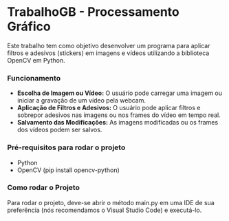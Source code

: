 # TrabalhoGB - Processamento Gráfico

Este trabalho tem como objetivo desenvolver um programa para aplicar filtros e adesivos (stickers) em imagens e vídeos utilizando a biblioteca OpenCV em Python.

### Funcionamento
* **Escolha de Imagem ou Vídeo:** O usuário pode carregar uma imagem ou iniciar a gravação de um vídeo pela webcam.
* **Aplicação de Filtros e Adesivos:** O usuário pode aplicar filtros e sobrepor adesivos nas imagens ou nos frames do vídeo em tempo real.
* **Salvamento das Modificações:** As imagens modificadas ou os frames dos vídeos podem ser salvos.



### Pré-requisitos para rodar o projeto
* Python
* OpenCV (pip install opencv-python)

### Como rodar o Projeto
Para rodar o projeto, deve-se abrir o método main.py em uma IDE de sua preferência (nós recomendamos o Visual Studio Code) e executá-lo.

